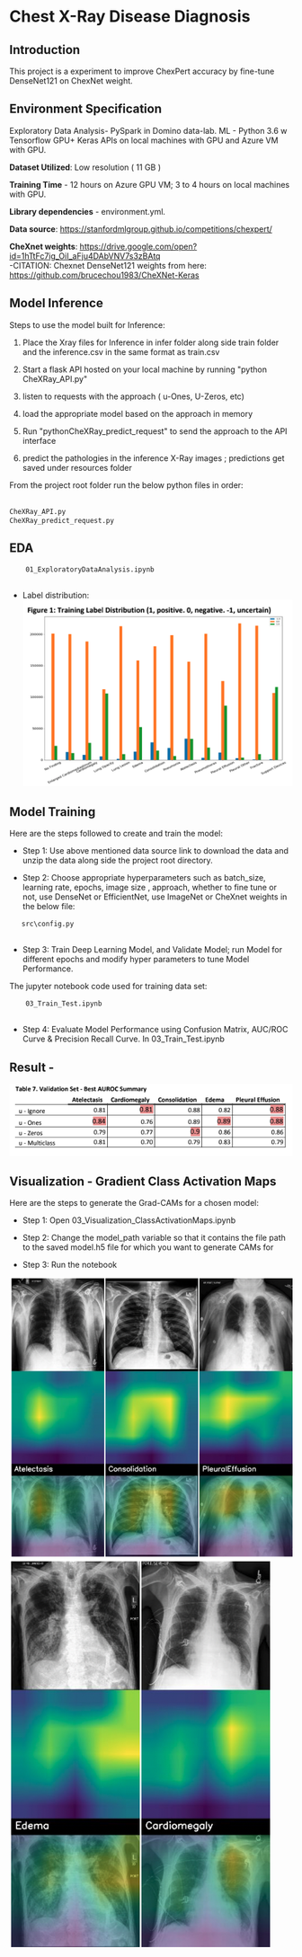 #                                              Chest X-Ray Disease Diagnosis


## Introduction
This project is a experiment to improve ChexPert accuracy by fine-tune DenseNet121 on ChexNet weight. 

## Environment Specification


Exploratory Data Analysis-  PySpark in Domino data-lab. 
ML - Python 3.6 w Tensorflow GPU+ Keras APIs on local machines with GPU and Azure VM with GPU. 

**Dataset Utilized**: Low resolution ( 11 GB )

**Training Time** - 12 hours on Azure GPU VM; 3 to 4 hours on local machines with GPU.

**Library dependencies** -  environment.yml. 

**Data source**: https://stanfordmlgroup.github.io/competitions/chexpert/ 

**CheXnet weights**: https://drive.google.com/open?id=1hTtFc7ig_OiI_aFju4DAbVNV7s3zBAtq <br>
    -CITATION: Chexnet DenseNet121 weights from here: https://github.com/brucechou1983/CheXNet-Keras



## Model Inference
Steps to use the model built for Inference:

  1) Place the Xray files for Inference in infer folder along side train folder and the inference.csv in the same format as train.csv
  
  2) Start a flask API hosted on your local machine by running "python CheXRay_API.py"
  
  3) listen to requests with the approach ( u-Ones, U-Zeros, etc)
  
  4) load the appropriate model based on the approach in memory
  
  5) Run "pythonCheXRay_predict_request" to send the approach to the API interface
  
  6) predict the pathologies in the inference X-Ray images ; predictions get saved under resources folder



From the project root folder run the below python files in order:
```

CheXRay_API.py
CheXRay_predict_request.py

```
## EDA 

 ```
     01_ExploratoryDataAnalysis.ipynb    
     
 ```
 - Label distribution: 
 ![label distribution](image/label_distribution.png)


## Model Training
Here are the steps followed to create and train the model:

- Step 1:
  Use above mentioned data source link to download the data and unzip the data along side the project root directory.



- Step 2: Choose appropriate hyperparameters such as batch_size, learning rate, epochs, image size , approach, whether to fine tune or not, use DenseNet or EfficientNet, use ImageNet or CheXnet weights in the below file:


 ```
    src\config.py    
    
 ```


- Step 3:
Train Deep Learning Model, and Validate Model; run Model for different epochs and modify hyper parameters to tune Model Performance.  


The jupyter notebook code used for training data set:

 ```
     03_Train_Test.ipynb    
     
 ```

- Step 4:
Evaluate Model Performance using Confusion Matrix, AUC/ROC Curve & Precision Recall Curve. In  03_Train_Test.ipynb 


## Result - 

![result](image/result.png)

## Visualization - Gradient Class Activation Maps

Here are the steps to generate the Grad-CAMs for a chosen model:

- Step 1:
Open 03_Visualization_ClassActivationMaps.ipynb

- Step 2:
Change the model_path variable so that it contains the file path to the saved model.h5 file for which you want to generate CAMs for

- Step 3:
Run the notebook

![chest 1](image/chest1.png)
![chest 2](image/chest2.png)
